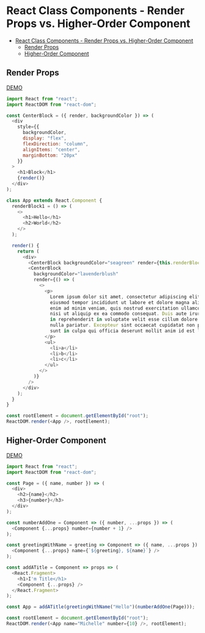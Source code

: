 # React Class Components - Render Props vs. Higher-Order Component

- [React Class Components - Render Props vs. Higher-Order Component](#react-class-components---render-props-vs-higher-order-component)
  - [Render Props](#render-props)
  - [Higher-Order Component](#higher-order-component)

## Render Props

[DEMO](https://codesandbox.io/embed/7m2xwk33oj)

```javascript
import React from "react";
import ReactDOM from "react-dom";

const CenterBlock = ({ render, backgroundColor }) => (
  <div
    style={{
      backgroundColor,
      display: "flex",
      flexDirection: "column",
      alignItems: "center",
      marginBottom: "20px"
    }}
  >
    <h1>Block</h1>
    {render()}
  </div>
);

class App extends React.Component {
  renderBlock1 = () => (
    <>
      <h1>Hello</h1>
      <h2>World</h2>
    </>
  );

  render() {
    return (
      <div>
        <CenterBlock backgroundColor="seagreen" render={this.renderBlock1} />
        <CenterBlock
          backgroundColor="lavenderblush"
          render={() => (
            <>
              <p>
                Lorem ipsum dolor sit amet, consectetur adipiscing elit, sed do
                eiusmod tempor incididunt ut labore et dolore magna aliqua. Ut
                enim ad minim veniam, quis nostrud exercitation ullamco laboris
                nisi ut aliquip ex ea commodo consequat. Duis aute irure dolor
                in reprehenderit in voluptate velit esse cillum dolore eu fugiat
                nulla pariatur. Excepteur sint occaecat cupidatat non proident,
                sunt in culpa qui officia deserunt mollit anim id est laborum.
              </p>
              <ul>
                <li>a</li>
                <li>b</li>
                <li>c</li>
              </ul>
            </>
          )}
        />
      </div>
    );
  }
}

const rootElement = document.getElementById("root");
ReactDOM.render(<App />, rootElement);
```

## Higher-Order Component

[DEMO](https://codesandbox.io/embed/94xxvrl0jr)

```javascript
import React from "react";
import ReactDOM from "react-dom";

const Page = ({ name, number }) => (
  <div>
    <h2>{name}</h2>
    <h3>{number}</h3>
  </div>
);

const numberAddOne = Component => ({ number, ...props }) => (
  <Component {...props} number={number + 1} />
);

const greetingWithName = greeting => Component => ({ name, ...props }) => (
  <Component {...props} name={`${greeting}, ${name}`} />
);

const addATitle = Component => props => (
  <React.Fragment>
    <h1>I'm Title</h1>
    <Component {...props} />
  </React.Fragment>
);

const App = addATitle(greetingWithName("Hello")(numberAddOne(Page)));

const rootElement = document.getElementById("root");
ReactDOM.render(<App name="Michelle" number={10} />, rootElement);
```
